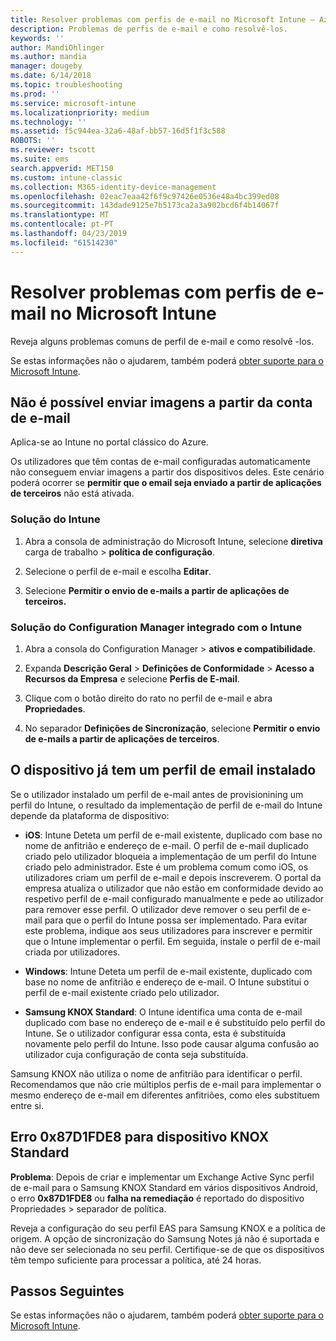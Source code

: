 ```yaml
---
title: Resolver problemas com perfis de e-mail no Microsoft Intune – Azure | Documentos da Microsoft
description: Problemas de perfis de e-mail e como resolvê-los.
keywords: ''
author: MandiOhlinger
ms.author: mandia
manager: dougeby
ms.date: 6/14/2018
ms.topic: troubleshooting
ms.prod: ''
ms.service: microsoft-intune
ms.localizationpriority: medium
ms.technology: ''
ms.assetid: f5c944ea-32a6-48af-bb57-16d5f1f3c588
ROBOTS: ''
ms.reviewer: tscott
ms.suite: ems
search.appverid: MET150
ms.custom: intune-classic
ms.collection: M365-identity-device-management
ms.openlocfilehash: 02eac7eaa42f6f9c97426e0536e48a4bc399ed08
ms.sourcegitcommit: 143dade9125e7b5173ca2a3a902bcd6f4b14067f
ms.translationtype: MT
ms.contentlocale: pt-PT
ms.lasthandoff: 04/23/2019
ms.locfileid: "61514230"
---
```

# <a name="troubleshoot-email-profiles-in-microsoft-intune"></a>Resolver problemas com perfis de e-mail no Microsoft Intune

Reveja alguns problemas comuns de perfil de e-mail e como resolvê -los.

Se estas informações não o ajudarem, também poderá [obter suporte para o Microsoft Intune](get-support.md).

## <a name="unable-to-send-images-from--email-account"></a>Não é possível enviar imagens a partir da conta de e-mail
Aplica-se ao Intune no portal clássico do Azure.

Os utilizadores que têm contas de e-mail configuradas automaticamente não conseguem enviar imagens a partir dos dispositivos deles. Este cenário poderá ocorrer se **permitir que o email seja enviado a partir de aplicações de terceiros** não está ativada.

### <a name="intune-solution"></a>Solução do Intune

1. Abra a consola de administração do Microsoft Intune, selecione **diretiva** carga de trabalho > **política de configuração**.

2. Selecione o perfil de e-mail e escolha **Editar**.

3. Selecione **Permitir o envio de e-mails a partir de aplicações de terceiros.**

### <a name="configuration-manager-integrated-with-intune-solution"></a>Solução do Configuration Manager integrado com o Intune

1. Abra a consola do Configuration Manager > **ativos e compatibilidade**.

2. Expanda **Descrição Geral** > **Definições de Conformidade** > **Acesso a Recursos da Empresa** e selecione **Perfis de E-mail**.

3. Clique com o botão direito do rato no perfil de e-mail e abra **Propriedades**.

4. No separador **Definições de Sincronização**, selecione **Permitir o envio de e-mails a partir de aplicações de terceiros**.

## <a name="device-already-has-an-email-profile-installed"></a>O dispositivo já tem um perfil de email instalado

Se o utilizador instalado um perfil de e-mail antes de provisionining um perfil do Intune, o resultado da implementação de perfil de e-mail do Intune depende da plataforma de dispositivo:

- **iOS**: Intune Deteta um perfil de e-mail existente, duplicado com base no nome de anfitrião e endereço de e-mail. O perfil de e-mail duplicado criado pelo utilizador bloqueia a implementação de um perfil do Intune criado pelo administrador. Este é um problema comum como iOS, os utilizadores criam um perfil de e-mail e depois inscreverem. O portal da empresa atualiza o utilizador que não estão em conformidade devido ao respetivo perfil de e-mail configurado manualmente e pede ao utilizador para remover esse perfil. O utilizador deve remover o seu perfil de e-mail para que o perfil do Intune possa ser implementado. Para evitar este problema, indique aos seus utilizadores para inscrever e permitir que o Intune implementar o perfil. Em seguida, instale o perfil de e-mail criada por utilizadores.

- **Windows**: Intune Deteta um perfil de e-mail existente, duplicado com base no nome de anfitrião e endereço de e-mail. O Intune substitui o perfil de e-mail existente criado pelo utilizador.

- **Samsung KNOX Standard**: O Intune identifica uma conta de e-mail duplicado com base no endereço de e-mail e é substituído pelo perfil do Intune. Se o utilizador configurar essa conta, esta é substituída novamente pelo perfil do Intune. Isso pode causar alguma confusão ao utilizador cuja configuração de conta seja substituída.

Samsung KNOX não utiliza o nome de anfitrião para identificar o perfil. Recomendamos que não crie múltiplos perfis de e-mail para implementar o mesmo endereço de e-mail em diferentes anfitriões, como eles substituem entre si.

## <a name="error--0x87d1fde8-for-knox-standard-device"></a>Erro 0x87D1FDE8 para dispositivo KNOX Standard
**Problema**: Depois de criar e implementar um Exchange Active Sync perfil de e-mail para o Samsung KNOX Standard em vários dispositivos Android, o erro **0x87D1FDE8** ou **falha na remediação** é reportado do dispositivo Propriedades > separador de política.

Reveja a configuração do seu perfil EAS para Samsung KNOX e a política de origem. A opção de sincronização do Samsung Notes já não é suportada e não deve ser selecionada no seu perfil. Certifique-se de que os dispositivos têm tempo suficiente para processar a política, até 24 horas.

## <a name="next-steps"></a>Passos Seguintes
Se estas informações não o ajudarem, também poderá [obter suporte para o Microsoft Intune](get-support.md).
